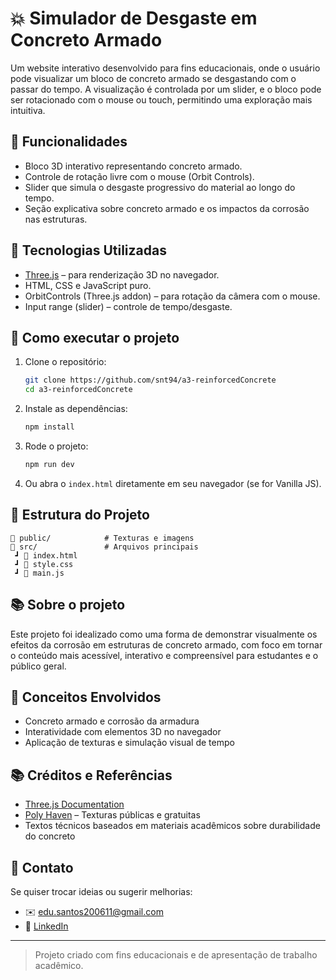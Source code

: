 # 💥 Simulador de Desgaste em Concreto Armado

Um website interativo desenvolvido para fins educacionais, onde o usuário pode visualizar um bloco de concreto armado se desgastando com o passar do tempo. A visualização é controlada por um slider, e o bloco pode ser rotacionado com o mouse ou touch, permitindo uma exploração mais intuitiva.

## 🧱 Funcionalidades

- Bloco 3D interativo representando concreto armado.
- Controle de rotação livre com o mouse (Orbit Controls).
- Slider que simula o desgaste progressivo do material ao longo do tempo.
- Seção explicativa sobre concreto armado e os impactos da corrosão nas estruturas.

## 💠 Tecnologias Utilizadas

- [Three.js](https://threejs.org/) – para renderização 3D no navegador.
- HTML, CSS e JavaScript puro.
- OrbitControls (Three.js addon) – para rotação da câmera com o mouse.
- Input range (slider) – controle de tempo/desgaste.

## 🚀 Como executar o projeto

1. Clone o repositório:
   ```bash
   git clone https://github.com/snt94/a3-reinforcedConcrete
   cd a3-reinforcedConcrete
   ```

2. Instale as dependências:
   ```bash
   npm install
   ```

3. Rode o projeto:
   ```bash
   npm run dev
   ```

4. Ou abra o `index.html` diretamente em seu navegador (se for Vanilla JS).

## 📂 Estrutura do Projeto

```
📁 public/            # Texturas e imagens
📁 src/               # Arquivos principais
 ┛ 📄 index.html
 ┛ 📄 style.css
 ┛ 📄 main.js         
```

## 📚 Sobre o projeto

Este projeto foi idealizado como uma forma de demonstrar visualmente os efeitos da corrosão em estruturas de concreto armado, com foco em tornar o conteúdo mais acessível, interativo e compreensível para estudantes e o público geral.

## 🧠 Conceitos Envolvidos

- Concreto armado e corrosão da armadura
- Interatividade com elementos 3D no navegador
- Aplicação de texturas e simulação visual de tempo

## 📚 Créditos e Referências

- [Three.js Documentation](https://threejs.org/docs/)
- [Poly Haven](https://polyhaven.com) – Texturas públicas e gratuitas
- Textos técnicos baseados em materiais acadêmicos sobre durabilidade do concreto

## 📩 Contato

Se quiser trocar ideias ou sugerir melhorias:
- ✉️ edu.santos200611@gmail.com
- 💼 [LinkedIn](https://www.linkedin.com/in/eduardo-luis-de-andrade-santos)

---

> Projeto criado com fins educacionais e de apresentação de trabalho acadêmico.